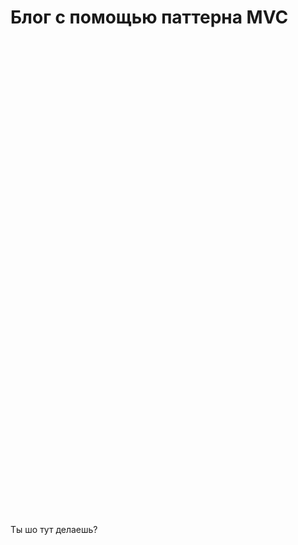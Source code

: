 # Блог с помощью паттерна MVC
⠀

⠀

⠀

⠀

⠀

⠀

⠀

⠀

⠀

⠀

⠀

⠀

⠀

⠀

⠀

⠀

⠀

⠀

⠀

⠀

⠀

⠀

⠀

⠀

⠀

Ты шо тут делаешь?
